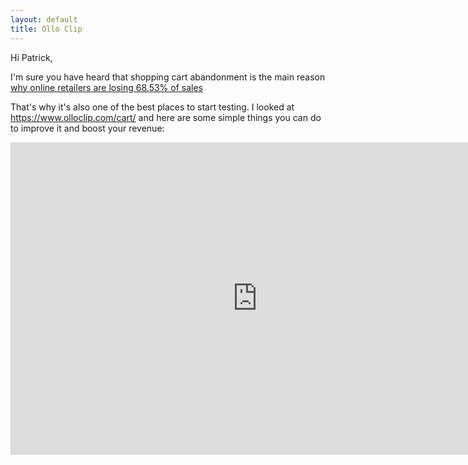 ```yaml
---
layout: default
title: Ollo Clip
---
```


Hi Patrick,

I'm sure you have heard that shopping cart abandonment is the main reason [why online retailers are losing 68.53% of sales](http://baymard.com/lists/cart-abandonment-rate)

That's why it's also one of the best places to start testing. I looked at <https://www.olloclip.com/cart/> and here are some simple things you can do to improve it and boost your revenue:

<iframe src="https://docs.google.com/presentation/d/1Xxc5GkVjgsjika7jVKwJe0KdwpwsNeoR_KMtfSEa59Q/embed?start=false&loop=false&delayms=3000" frameborder="0" width="790" height="500" allowfullscreen="true" mozallowfullscreen="true" webkitallowfullscreen="true"></iframe>

<br>
